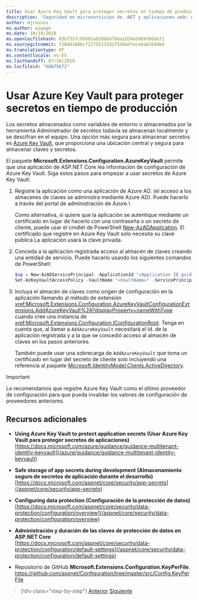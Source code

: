 ```yaml
---
title: Usar Azure Key Vault para proteger secretos en tiempo de producción
description: 'Seguridad en microservicios de .NET y aplicaciones web: Azure Key Vault es una forma excelente de gestionar secretos de aplicación controlados en su totalidad por administradores. Los administradores incluso pueden asignar y revocar valores de desarrollo sin necesidad de que los desarrolladores tengan que gestionarlos.'
author: mjrousos
ms.author: wiwagn
ms.date: 10/19/2018
ms.openlocfilehash: 63bf357c95b82a820b6dfb6a2d24a5d89f66de72
ms.sourcegitcommit: f20dd18dbcf2275513281f5d9ad7ece6a62644b4
ms.translationtype: HT
ms.contentlocale: es-ES
ms.lasthandoff: 07/30/2019
ms.locfileid: "68675672"
---
```

# <a name="use-azure-key-vault-to-protect-secrets-at-production-time"></a>Usar Azure Key Vault para proteger secretos en tiempo de producción

Los secretos almacenados como variables de entorno o almacenados por la herramienta Administrador de secretos todavía se almacenan localmente y se descifran en el equipo. Una opción más segura para almacenar secretos es [Azure Key Vault](https://azure.microsoft.com/services/key-vault/), que proporciona una ubicación central y segura para almacenar claves y secretos.

El paquete **Microsoft.Extensions.Configuration.AzureKeyVault** permite que una aplicación de ASP.NET Core lea información de configuración de Azure Key Vault. Siga estos pasos para empezar a usar secretos de Azure Key Vault:

1. Registre la aplicación como una aplicación de Azure AD. (el acceso a los almacenes de claves se administra mediante Azure AD). Puede hacerlo a través del portal de administración de Azure.\

   Como alternativa, si quiere que la aplicación se autentique mediante un certificado en lugar de hacerlo con una contraseña o un secreto de cliente, puede usar el cmdlet de PowerShell [New-AzADApplication](/powershell/module/az.resources/new-azadapplication). El certificado que registre en Azure Key Vault solo necesita su clave pública La aplicación usará la clave privada.

2. Conceda a la aplicación registrada acceso al almacén de claves creando una entidad de servicio. Puede hacerlo usando los siguientes comandos de PowerShell:

   ```powershell
   $sp = New-AzADServicePrincipal -ApplicationId "<Application ID guid>"
   Set-AzKeyVaultAccessPolicy -VaultName "<VaultName>" -ServicePrincipalName $sp.ServicePrincipalNames[0] -PermissionsToSecrets all -ResourceGroupName "<KeyVault Resource Group>"
   ```

3. Incluya el almacén de claves como origen de configuración en la aplicación llamando al método de extensión <xref:Microsoft.Extensions.Configuration.AzureKeyVaultConfigurationExtensions.AddAzureKeyVault%2A?displayProperty=nameWithType> cuando cree una instancia de <xref:Microsoft.Extensions.Configuration.IConfigurationRoot>. Tenga en cuenta que, al llamar a `AddAzureKeyVault` necesitará el Id. de la aplicación registrada y a la que se concedió acceso al almacén de claves en los pasos anteriores.

   También puede usar una sobrecarga de `AddAzureKeyVault` que toma un certificado en lugar del secreto de cliente solo incluyendo una referencia al paquete [Microsoft.IdentityModel.Clients.ActiveDirectory](https://www.nuget.org/packages/Microsoft.IdentityModel.Clients.ActiveDirectory).

> [!IMPORTANT]
> Le recomendamos que registre Azure Key Vault como el último proveedor de configuración para que pueda invalidar los valores de configuración de proveedores anteriores.

## <a name="additional-resources"></a>Recursos adicionales

- **Using Azure Key Vault to protect application secrets (Usar Azure Key Vault para proteger secretos de aplicaciones)**  \
  [https://docs.microsoft.com/azure/guidance/guidance-multitenant-identity-keyvault](/azure/guidance/guidance-multitenant-identity-keyvault)

- **Safe storage of app secrets during development (Almacenamiento seguro de secretos de aplicación durante el desarrollo)**  \
  [https://docs.microsoft.com/aspnet/core/security/app-secrets](/aspnet/core/security/app-secrets)

- **Configuring data protection (Configuración de la protección de datos)**  \
  [https://docs.microsoft.com/aspnet/core/security/data-protection/configuration/overview](/aspnet/core/security/data-protection/configuration/overview)

- **Administración y duración de las claves de protección de datos en ASP.NET Core** \
  [https://docs.microsoft.com/aspnet/core/security/data-protection/configuration/default-settings](/aspnet/core/security/data-protection/configuration/default-settings)

- Repositorio de GitHub **Microsoft.Extensions.Configuration.KeyPerFile**. \
  <https://github.com/aspnet/Configuration/tree/master/src/Config.KeyPerFile>

>[!div class="step-by-step"]
>[Anterior](developer-app-secrets-storage.md)
>[Siguiente](../key-takeaways.md)
